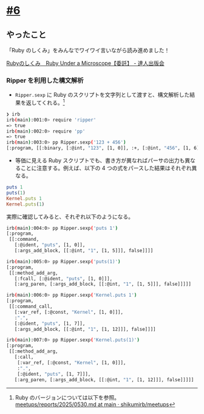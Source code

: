 # [\#6](https://shikumirb.connpass.com/event/359298/)

## やったこと

「Ruby のしくみ」をみんなでワイワイ言いながら読み進めました！

[Rubyのしくみ　Ruby Under a Microscope【委託】 \- 達人出版会](https://tatsu-zine.com/books/ruby-under-a-microscope-ja)

### Ripper を利用した構文解析

- `Ripper.sexp` に Ruby のスクリプトを文字列として渡すと、構文解析した結果を返してくれる。[^1]

[^1]: Ruby のバージョンについては以下を参照。[meetups/reports/2025/0530\.md at main · shikumirb/meetups](https://github.com/shikumirb/meetups/blob/main/reports/2025/0530.md#ruby-%E3%81%AE%E3%83%90%E3%83%BC%E3%82%B8%E3%83%A7%E3%83%B3)

```sh
❯ irb
irb(main):001:0> require 'ripper'
=> true
irb(main):002:0> require 'pp'
=> true
irb(main):003:0> pp Ripper.sexp('123 + 456')
[:program, [[:binary, [:@int, "123", [1, 0]], :+, [:@int, "456", [1, 6]]]]]
```

- 等価に見える Ruby スクリプトでも、書き方が異なればパーサの出力も異なることに注意する。例えば、以下の 4 つの式をパースした結果はそれぞれ異なる。

```ruby
puts 1
puts(1)
Kernel.puts 1
Kernel.puts(1)
```

実際に確認してみると、それぞれ以下のようになる。

```sh
irb(main):004:0> pp Ripper.sexp('puts 1')
[:program,
 [[:command,
   [:@ident, "puts", [1, 0]],
   [:args_add_block, [[:@int, "1", [1, 5]]], false]]]]
```

```sh
irb(main):005:0> pp Ripper.sexp('puts(1)')
[:program,
 [[:method_add_arg,
   [:fcall, [:@ident, "puts", [1, 0]]],
   [:arg_paren, [:args_add_block, [[:@int, "1", [1, 5]]], false]]]]]
```

```sh
irb(main):006:0> pp Ripper.sexp('Kernel.puts 1')
[:program,
 [[:command_call,
   [:var_ref, [:@const, "Kernel", [1, 0]]],
   :".",
   [:@ident, "puts", [1, 7]],
   [:args_add_block, [[:@int, "1", [1, 12]]], false]]]]
```

```sh
irb(main):007:0> pp Ripper.sexp('Kernel.puts(1)')
[:program,
 [[:method_add_arg,
   [:call,
    [:var_ref, [:@const, "Kernel", [1, 0]]],
    :".",
    [:@ident, "puts", [1, 7]]],
   [:arg_paren, [:args_add_block, [[:@int, "1", [1, 12]]], false]]]]]
```
